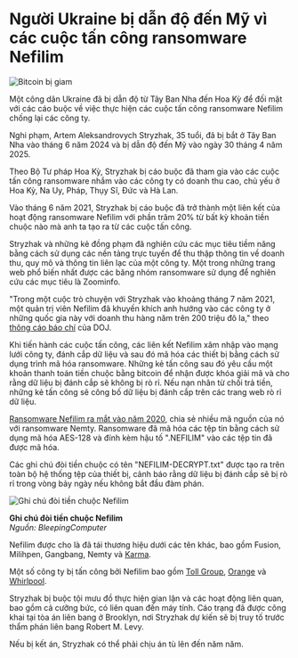 # Người Ukraine bị dẫn độ đến Mỹ vì các cuộc tấn công ransomware Nefilim

![Bitcoin bị giam](https://www.bleepstatic.com/content/hl-images/2022/10/15/bitcoin-locked.jpg)

Một công dân Ukraine đã bị dẫn độ từ Tây Ban Nha đến Hoa Kỳ để đối mặt với các cáo buộc về việc thực hiện các cuộc tấn công ransomware Nefilim chống lại các công ty.

Nghi phạm, Artem Aleksandrovych Stryzhak, 35 tuổi, đã bị bắt ở Tây Ban Nha vào tháng 6 năm 2024 và bị dẫn độ đến Mỹ vào ngày 30 tháng 4 năm 2025.

Theo Bộ Tư pháp Hoa Kỳ, Stryzhak bị cáo buộc đã tham gia vào các cuộc tấn công ransomware nhắm vào các công ty có doanh thu cao, chủ yếu ở Hoa Kỳ, Na Uy, Pháp, Thụy Sĩ, Đức và Hà Lan.

Vào tháng 6 năm 2021, Stryzhak bị cáo buộc đã trở thành một liên kết của hoạt động ransomware Nefilim với phần trăm 20% từ bất kỳ khoản tiền chuộc nào mà anh ta tạo ra từ các cuộc tấn công.

Stryzhak và những kẻ đồng phạm đã nghiên cứu các mục tiêu tiềm năng bằng cách sử dụng các nền tảng trực tuyến để thu thập thông tin về doanh thu, quy mô và thông tin liên lạc của một công ty. Một trong những trang web phổ biến nhất được các băng nhóm ransomware sử dụng để nghiên cứu các mục tiêu là Zoominfo.

"Trong một cuộc trò chuyện với Stryzhak vào khoảng tháng 7 năm 2021, một quản trị viên Nefilim đã khuyến khích anh hướng vào các công ty ở những quốc gia này với doanh thu hàng năm trên 200 triệu đô la," theo [thông cáo báo chí](https://www.justice.gov/usao-edny/pr/ukrainian-national-extradited-spain-face-conspiracy-use-ransomware-charge) của DOJ.

Khi tiến hành các cuộc tấn công, các liên kết Nefilim xâm nhập vào mạng lưới công ty, đánh cắp dữ liệu và sau đó mã hóa các thiết bị bằng cách sử dụng trình mã hóa ransomware. Những kẻ tấn công sau đó yêu cầu một khoản thanh toán tiền chuộc bằng bitcoin để nhận được khóa giải mã và cho rằng dữ liệu bị đánh cắp sẽ không bị rò rỉ. Nếu nạn nhân từ chối trả tiền, những kẻ tấn công sẽ công bố dữ liệu bị đánh cắp trên các trang web rò rỉ dữ liệu.

[Ransomware Nefilim ra mắt vào năm 2020](https://www.bleepingcomputer.com/news/security/new-nefilim-ransomware-threatens-to-release-victims-data/), chia sẻ nhiều mã nguồn của nó với ransomware Nemty. Ransomware đã mã hóa các tệp tin bằng cách sử dụng mã hóa AES-128 và đính kèm hậu tố ".NEFILIM" vào các tệp tin đã được mã hóa.

Các ghi chú đòi tiền chuộc có tên "NEFILIM-DECRYPT.txt" được tạo ra trên toàn bộ hệ thống tệp của thiết bị, cảnh báo rằng dữ liệu bị đánh cắp sẽ bị rò rỉ trong vòng bảy ngày nếu không bắt đầu đàm phán.

![Ghi chú đòi tiền chuộc Nefilim](https://www.bleepstatic.com/images/news/ransomware/n/nefilim/ransom-note.jpg)

**Ghi chú đòi tiền chuộc Nefilim**  
_Nguồn: BleepingComputer_

Nefilim được cho là đã tái thương hiệu dưới các tên khác, bao gồm Fusion, Milihpen, Gangbang, Nemty và [Karma](https://www.bleepingcomputer.com/news/security/new-karma-ransomware-group-likely-a-nemty-rebrand/).

Một số công ty bị tấn công bởi Nefilim bao gồm [Toll Group](https://www.bleepingcomputer.com/news/security/toll-group-hit-by-ransomware-a-second-time-deliveries-affected/), [Orange](https://www.bleepingcomputer.com/news/security/orange-confirms-ransomware-attack-exposing-business-customers-data/) và [Whirlpool](https://www.bleepingcomputer.com/news/security/home-appliance-giant-whirlpool-hit-in-nefilim-ransomware-attack/).

Stryzhak bị buộc tội mưu đồ thực hiện gian lận và các hoạt động liên quan, bao gồm cả cưỡng bức, có liên quan đến máy tính. Cáo trạng đã được công khai tại tòa án liên bang ở Brooklyn, nơi Stryzhak dự kiến sẽ bị truy tố trước thẩm phán liên bang Robert M. Levy.

Nếu bị kết án, Stryzhak có thể phải chịu án tù lên đến năm năm.